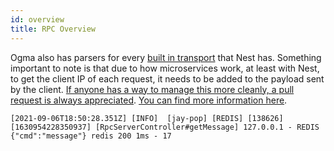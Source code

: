 ```yaml
---
id: overview
title: RPC Overview
---
```


Ogma also has parsers for every [built in transport](https://docs.nestjs.com/microservices/basics) that Nest has. Something important to note is that due to how microservices work, at least with Nest, to get the client IP of each request, it needs to be added to the payload sent by the client. [If anyone has a way to manage this more cleanly, a pull request is always appreciated](https://github.com/jmcdo29/ogma/compare). [You can find more information here](https://stackoverflow.com/questions/45235080/how-to-know-the-ip-address-of-mqtt-client-in-node-js).

```
[2021-09-06T18:50:28.351Z] [INFO]  [jay-pop] [REDIS] [138626] [1630954228350937] [RpcServerController#getMessage] 127.0.0.1 - REDIS {"cmd":"message"} redis 200 1ms - 17
```

